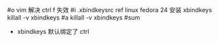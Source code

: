 #o
vim 解决 ctrl f 失效
#i
.xbindkeysrc
ref linux fedora 24 安装 xbindkeys
killall -v xbindkeys
#a
killall -v xbindkeys
#sum
- xbindkeys 默认绑定了 ctrl

